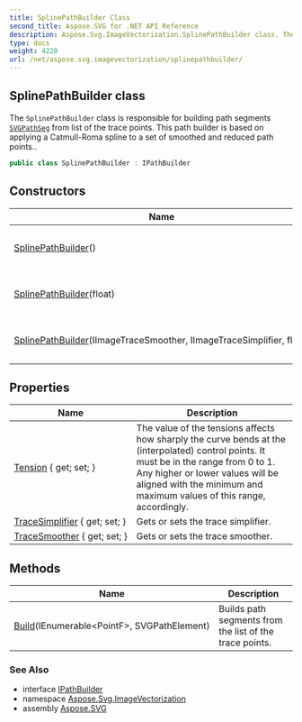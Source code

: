 ```yaml
---
title: SplinePathBuilder Class
second_title: Aspose.SVG for .NET API Reference
description: Aspose.Svg.ImageVectorization.SplinePathBuilder class. The SplinePathBuilder class is responsible for building path segments SVGPathSeg from list of the trace points. This path builder is based on applying a Catmull-Roma spline to a set of smoothed and reduced path points
type: docs
weight: 4220
url: /net/aspose.svg.imagevectorization/splinepathbuilder/
---
```

## SplinePathBuilder class

The `SplinePathBuilder` class is responsible for building path segments [`SVGPathSeg`](../../aspose.svg.paths/svgpathseg/) from list of the trace points. This path builder is based on applying a Catmull-Roma spline to a set of smoothed and reduced path points..

```csharp
public class SplinePathBuilder : IPathBuilder
```

## Constructors

| Name | Description |
| --- | --- |
| [SplinePathBuilder](splinepathbuilder/#constructor)() | Initializes a new instance of the `SplinePathBuilder` class. |
| [SplinePathBuilder](splinepathbuilder/#constructor_2)(float) | Initializes a new instance of the `SplinePathBuilder` class. |
| [SplinePathBuilder](splinepathbuilder/#constructor_1)(IImageTraceSmoother, IImageTraceSimplifier, float) | Initializes a new instance of the `SplinePathBuilder` class. |

## Properties

| Name | Description |
| --- | --- |
| [Tension](../../aspose.svg.imagevectorization/splinepathbuilder/tension/) { get; set; } | The value of the tensions affects how sharply the curve bends at the (interpolated) control points. It must be in the range from 0 to 1. Any higher or lower values will be aligned with the minimum and maximum values of this range, accordingly. |
| [TraceSimplifier](../../aspose.svg.imagevectorization/splinepathbuilder/tracesimplifier/) { get; set; } | Gets or sets the trace simplifier. |
| [TraceSmoother](../../aspose.svg.imagevectorization/splinepathbuilder/tracesmoother/) { get; set; } | Gets or sets the trace smoother. |

## Methods

| Name | Description |
| --- | --- |
| [Build](../../aspose.svg.imagevectorization/splinepathbuilder/build/)(IEnumerable&lt;PointF&gt;, SVGPathElement) | Builds path segments from the list of the trace points. |

### See Also

* interface [IPathBuilder](../ipathbuilder/)
* namespace [Aspose.Svg.ImageVectorization](../../aspose.svg.imagevectorization/)
* assembly [Aspose.SVG](../../)
